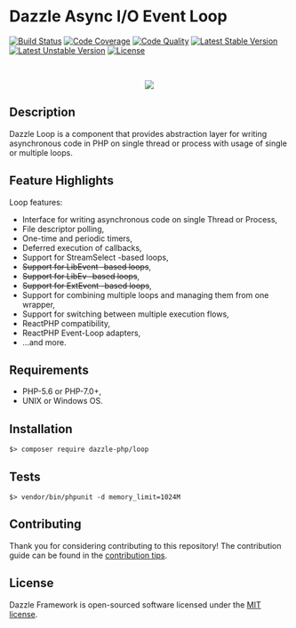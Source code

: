 # Dazzle Async I/O Event Loop

[![Build Status](https://travis-ci.org/dazzle-php/loop.svg)](https://travis-ci.org/dazzle-php/loop)
[![Code Coverage](https://scrutinizer-ci.com/g/dazzle-php/loop/badges/coverage.png?b=master)](https://scrutinizer-ci.com/g/dazzle-php/loop/?branch=master)
[![Code Quality](https://scrutinizer-ci.com/g/dazzle-php/loop/badges/quality-score.png?b=master)](https://scrutinizer-ci.com/g/dazzle-php/loop/?branch=master)
[![Latest Stable Version](https://poser.pugx.org/dazzle-php/loop/v/stable)](https://packagist.org/packages/dazzle-php/loop) 
[![Latest Unstable Version](https://poser.pugx.org/dazzle-php/loop/v/unstable)](https://packagist.org/packages/dazzle-php/loop) 
[![License](https://poser.pugx.org/dazzle-php/loop/license)](https://packagist.org/packages/dazzle-php/loop/license)

<br>
<p align="center">
<img src="https://avatars0.githubusercontent.com/u/29509136?v=3&s=150" />
</p>

## Description

Dazzle Loop is a component that provides abstraction layer for writing asynchronous code in PHP on single thread or process
with usage of single or multiple loops.

## Feature Highlights

Loop features:

* Interface for writing asynchronous code on single Thread or Process,
* File descriptor polling,
* One-time and periodic timers,
* Deferred execution of callbacks,
* Support for StreamSelect -based loops,
* ~~Support for LibEvent -based loops~~,
* ~~Support for LibEv -based loops~~,
* ~~Support for ExtEvent -based loops~~,
* Support for combining multiple loops and managing them from one wrapper,
* Support for switching between multiple execution flows,
* ReactPHP compatibility,
* ReactPHP Event-Loop adapters,
* ...and more.

## Requirements

* PHP-5.6 or PHP-7.0+,
* UNIX or Windows OS.

## Installation

```
$> composer require dazzle-php/loop
```

## Tests

```
$> vendor/bin/phpunit -d memory_limit=1024M
```

## Contributing

Thank you for considering contributing to this repository! The contribution guide can be found in the [contribution tips][1].

## License

Dazzle Framework is open-sourced software licensed under the [MIT license][2].

[1]: https://github.com/dazzle-php/loop/blob/master/CONTRIBUTING.md
[2]: http://opensource.org/licenses/MIT
